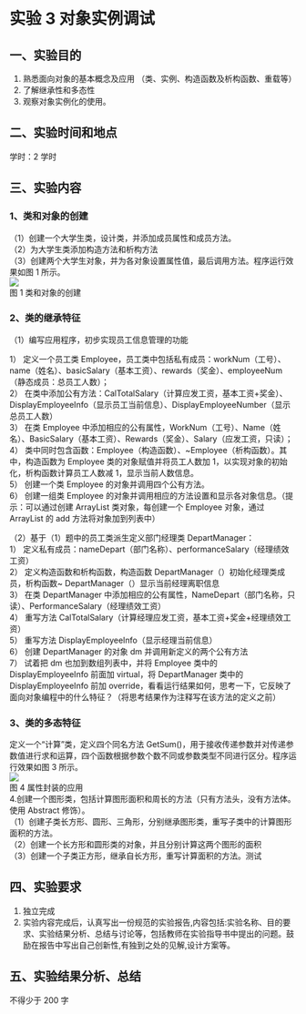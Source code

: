 # 实验 3 对象实例调试

## 一、实验目的

1. 熟悉面向对象的基本概念及应用 （类、实例、构造函数及析构函数、重载等）
2. 了解继承性和多态性
3. 观察对象实例化的使用。

## 二、实验时间和地点

学时：2 学时

## 三、实验内容

### 1、类和对象的创建

（1）创建一个大学生类，设计类，并添加成员属性和成员方法。  
（2）为大学生类添加构造方法和析构方法  
（3）创建两个大学生对象，并为各对象设置属性值，最后调用方法。程序运行效果如图 1 所示。  
![](https://cdn.nlark.com/yuque/0/2022/png/23075474/1642215843643-85a2d72b-93bb-4cac-9b6c-1197aa21e530.png#)  
图 1 类和对象的创建

### 2、类的继承特征

（1）编写应用程序，初步实现员工信息管理的功能

1） 定义一个员工类 Employee，员工类中包括私有成员：workNum（工号）、name（姓名）、basicSalary（基本工资）、rewards（奖金）、employeeNum（静态成员：总员工人数）；  
2） 在类中添加公有方法：CalTotalSalary（计算应发工资，基本工资+奖金）、DisplayEmployeeInfo（显示员工当前信息）、DisplayEmployeeNumber（显示总员工人数）  
3） 在类 Employee 中添加相应的公有属性，WorkNum（工号）、Name（姓名）、BasicSalary（基本工资）、Rewards（奖金）、Salary（应发工资，只读）；  
4） 类中同时包含函数：Employee（构造函数）、~Employee（析构函数）。其中，构造函数为 Employee 类的对象赋值并将员工人数加 1，以实现对象的初始化，析构函数计算员工人数减 1，显示当前人数信息。  
5） 创建一个类 Employee 的对象并调用四个公有方法。  
6） 创建一组类 Employee 的对象并调用相应的方法设置和显示各对象信息。（提示：可以通过创建 ArrayList 类对象，每创建一个 Employee 对象，通过 ArrayList 的 add 方法将对象加到列表中）

（2）基于（1）题中的员工类派生定义部门经理类 DepartManager：  
1） 定义私有成员：nameDepart（部门名称）、performanceSalary（经理绩效工资）  
2） 定义构造函数和析构函数，构造函数 DepartManager（）初始化经理类成员，析构函数~ DepartManager（）显示当前经理离职信息  
3） 在类 DepartManager 中添加相应的公有属性，NameDepart（部门名称，只读）、PerformanceSalary（经理绩效工资）  
4） 重写方法 CalTotalSalary（计算经理应发工资，基本工资+奖金+经理绩效工资）  
5） 重写方法 DisplayEmployeeInfo（显示经理当前信息）  
6） 创建 DepartManager 的对象 dm 并调用新定义的两个公有方法  
7） 试着把 dm 也加到数组列表中，并将 Employee 类中的 DisplayEmployeeInfo 前面加 virtual，将 DepartManager 类中的 DisplayEmployeeInfo 前加 override，看看运行结果如何，思考一下，它反映了面向对象编程中的什么特征？（将思考结果作为注释写在该方法的定义之前）

### 3、类的多态特征

定义一个“计算”类，定义四个同名方法 GetSum()，用于接收传递参数并对传递参数值进行求和运算，四个函数根据参数个数不同或参数类型不同进行区分。程序运行效果如图 3 所示。  
![](https://cdn.nlark.com/yuque/0/2022/png/23075474/1642215843984-e2cd44a4-9937-4557-9e8c-2a17e453a504.png#)  
图 4 属性封装的应用  
4.创建一个图形类，包括计算图形面积和周长的方法（只有方法头，没有方法体。使用 Abstract 修饰）。  
（1）创建子类长方形、圆形、三角形，分别继承图形类，重写子类中的计算图形面积的方法。  
（2）创建一个长方形和圆形类的对象，并且分别计算这两个图形的面积  
（3）创建一个子类正方形，继承自长方形，重写计算面积的方法。测试

## 四、实验要求

1. 独立完成
2. 实验内容完成后，认真写出一份规范的实验报告,内容包括:实验名称、目的要求、实验结果分析、总结与讨论等，包括教师在实验指导书中提出的问题。鼓励在报告中写出自己创新性,有独到之处的见解,设计方案等。

## 五、实验结果分析、总结

不得少于 200 字
